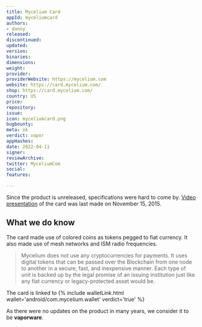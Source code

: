 ```yaml
---
title: Mycelium Card
appId: myceliumcard
authors:
- danny
released: 
discontinued: 
updated: 
version: 
binaries: 
dimensions: 
weight: 
provider: 
providerWebsite: https://mycelium.com
website: https://card.mycelium.com/
shop: https://card.mycelium.com/
country: US
price: 
repository: 
issue: 
icon: myceliumcard.png
bugbounty: 
meta: ok
verdict: vapor
appHashes: 
date: 2022-04-11
signer: 
reviewArchive: 
twitter: MyceliumCom
social: 
features: 

---
```


Since the product is unreleased, specifications were hard to come by. [Video presentation](https://vimeo.com/145770131) of the card was last made on November 15, 2015.

## What we do know

The card made use of colored coins as tokens pegged to fiat currency. It also made use of mesh networks and ISM radio frequencies.

> Mycelium does not use any cryptocurrencies for payments. It uses digital tokens that can be passed over the Blockchain from one node to another in a secure, fast, and inexpensive manner. Each type of unit is backed up by the legal promise of an issuing institution just like any fiat currency or legacy-protected asset would be.

The card is linked to {% include walletLink.html wallet='android/com.mycelium.wallet' verdict='true' %}

As there were no updates on the product in many years, we consider it to be **vaporware**.
